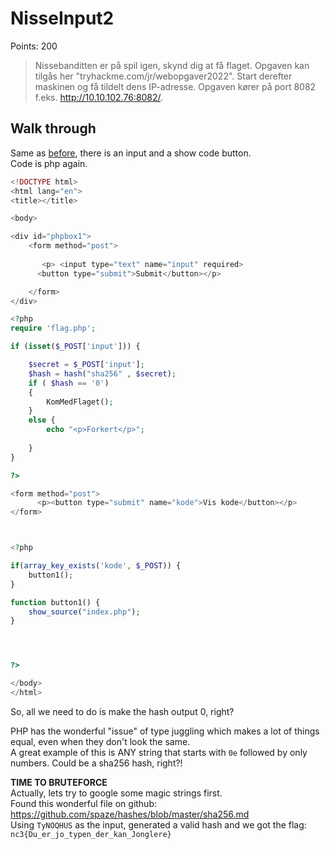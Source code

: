 # NisseInput2

Points: 200

> Nissebanditten er på spil igen, skynd dig at få flaget.
> Opgaven kan tilgås her "tryhackme.com/jr/webopgaver2022". Start derefter maskinen og få tildelt dens IP-adresse. Opgaven kører på port 8082 f.eks. http://10.10.102.76:8082/.


## Walk through

Same as [before](../NisseInput/README.md), there is an input and a show code button.  
Code is php again.  

```php
<!DOCTYPE html>
<html lang="en">
<title></title>

<body>

<div id="phpbox1">
    <form method="post">
    
       <p> <input type="text" name="input" required>
      <button type="submit">Submit</button></p>

    </form>
</div>

<?php
require 'flag.php';

if (isset($_POST['input'])) {

    $secret = $_POST['input'];
    $hash = hash("sha256" , $secret);
    if ( $hash == '0')
    {
        KomMedFlaget();
    } 
    else {
        echo "<p>Forkert</p>";
        
    }
}

?>

<form method="post">
      <p><button type="submit" name="kode">Vis kode</button></p>
</form>



<?php

if(array_key_exists('kode', $_POST)) {
    button1();
}

function button1() {
    show_source("index.php");
}




?>

</body>
</html>
```

So, all we need to do is make the hash output 0, right?

PHP has the wonderful "issue" of type juggling which makes a lot of things equal, even when they don't look the same.  
A great example of this is ANY string that starts with `0e` followed by only numbers. Could be a sha256 hash, right?!

**TIME TO BRUTEFORCE**  
Actually, lets try to google some magic strings first.  
Found this wonderful file on github: https://github.com/spaze/hashes/blob/master/sha256.md  
Using `TyNOQHUS` as the input, generated a valid hash and we got the flag: `nc3{Du_er_jo_typen_der_kan_Jonglere}`